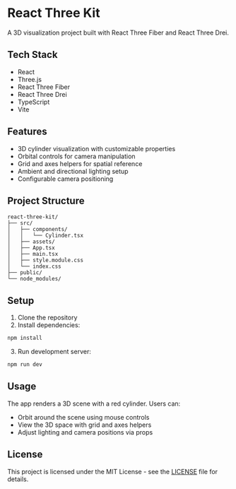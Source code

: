 # React Three Kit

A 3D visualization project built with React Three Fiber and React Three Drei.

## Tech Stack

- React
- Three.js
- React Three Fiber
- React Three Drei
- TypeScript
- Vite

## Features

- 3D cylinder visualization with customizable properties
- Orbital controls for camera manipulation
- Grid and axes helpers for spatial reference
- Ambient and directional lighting setup
- Configurable camera positioning

## Project Structure

```
react-three-kit/
├── src/
│   ├── components/
│   │   └── Cylinder.tsx
│   ├── assets/
│   ├── App.tsx
│   ├── main.tsx
│   ├── style.module.css
│   └── index.css
├── public/
└── node_modules/
```

## Setup

1. Clone the repository
2. Install dependencies:

```bash
npm install
```

3. Run development server:

```bash
npm run dev
```

## Usage

The app renders a 3D scene with a red cylinder. Users can:

- Orbit around the scene using mouse controls
- View the 3D space with grid and axes helpers
- Adjust lighting and camera positions via props

## License

This project is licensed under the MIT License - see the [LICENSE](LICENSE) file for details.
